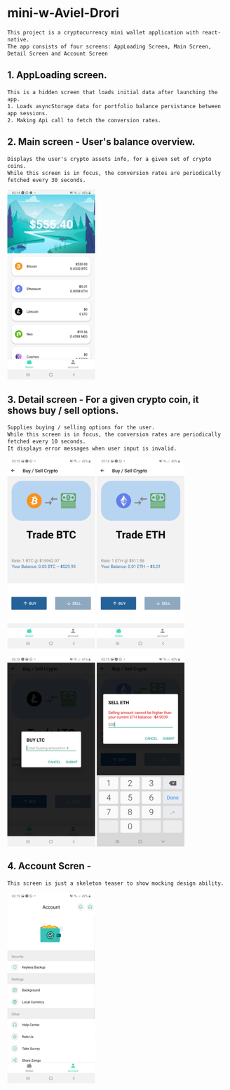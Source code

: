 # mini-w-Aviel-Drori 

    This project is a cryptocurrency mini wallet application with react-native.
    The app consists of four screens: AppLoading Screen, Main Screen, Detail Screen and Account Screen 

## 1. AppLoading screen.
    This is a hidden screen that loads initial data after launching the app.
    1. Loads asyncStorage data for portfolio balance persistance between app sessions.
    2. Making Api call to fetch the conversion rates.
   
   
## 2. Main screen - User's balance overview.
    Displays the user's crypto assets info, for a given set of crypto coins.
    While this screen is in focus, the conversion rates are periodically fetched every 30 seconds.
   
    
<p float="left">
    <img src="https://github.com/avieldr/avieldr-mini-w-Aviel-Drori/blob/main/screenshots/Screenshot_20201130-021421_Expo.jpg" width="200"  />
</p>
   
## 3. Detail screen - For a given crypto coin, it shows buy / sell options. 
    Supplies buying / selling options for the user.
    While this screen is in focus, the conversion rates are periodically fetched every 10 seconds.
    It displays error messages when user input is invalid.
    
<p float="left">
    <img src="https://github.com/avieldr/avieldr-mini-w-Aviel-Drori/blob/main/screenshots/Screenshot_20201130-021529_Expo.jpg" width="200"  />
    <img src="https://github.com/avieldr/avieldr-mini-w-Aviel-Drori/blob/main/screenshots/Screenshot_20201130-021441_Expo.jpg" width="200"  />
</p>
<p float="left">
    <img src="https://github.com/avieldr/avieldr-mini-w-Aviel-Drori/blob/main/screenshots/Screenshot_20201130-021647_Expo.jpg" width="200"  />
    <img src="https://github.com/avieldr/avieldr-mini-w-Aviel-Drori/blob/main/screenshots/Screenshot_20201130-021506_Expo.jpg" width="200"  />
</p>

## 4. Account Scren - 
    This screen is just a skeleton teaser to show mocking design ability.
<p float="left">
    <img src="https://github.com/avieldr/avieldr-mini-w-Aviel-Drori/blob/main/screenshots/Screenshot_20201130-021513_Expo.jpg" width="200"  />
</p>


